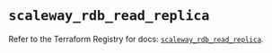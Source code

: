 # `scaleway_rdb_read_replica`

Refer to the Terraform Registry for docs: [`scaleway_rdb_read_replica`](https://registry.terraform.io/providers/scaleway/scaleway/2.42.1/docs/resources/rdb_read_replica).
